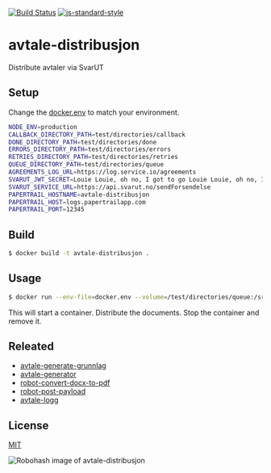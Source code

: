 [![Build Status](https://travis-ci.org/telemark/avtale-distribusjon.svg?branch=master)](https://travis-ci.org/telemark/avtale-distribusjon)
[![js-standard-style](https://img.shields.io/badge/code%20style-standard-brightgreen.svg?style=flat)](https://github.com/feross/standard)

# avtale-distribusjon

Distribute avtaler via SvarUT

## Setup

Change the [docker.env](docker.env) to match your environment.

```sh
NODE_ENV=production
CALLBACK_DIRECTORY_PATH=test/directories/callback
DONE_DIRECTORY_PATH=test/directories/done
ERRORS_DIRECTORY_PATH=test/directories/errors
RETRIES_DIRECTORY_PATH=test/directories/retries
QUEUE_DIRECTORY_PATH=test/directories/queue
AGREEMENTS_LOG_URL=https://log.service.io/agreements
SVARUT_JWT_SECRET=Louie Louie, oh no, I got to go Louie Louie, oh no, I got to go
SVARUT_SERVICE_URL=https://api.svarut.no/sendForsendelse
PAPERTRAIL_HOSTNAME=avtale-distribusjon
PAPERTRAIL_HOST=logs.papertrailapp.com
PAPERTRAIL_PORT=12345
```

## Build

```sh
$ docker build -t avtale-distribusjon .
```

## Usage

```sh
$ docker run --env-file=docker.env --volume=/test/directories/queue:/src/test/directories/queue --rm avtale-status
```

This will start a container. Distribute the documents. Stop the container and remove it.

## Releated

- [avtale-generate-grunnlag](https://github.com/telemark/avtale-generate-grunnlag)
- [avtale-generator](https://github.com/telemark/avtale-generator)
- [robot-convert-docx-to-pdf](https://github.com/telemark/robot-convert-docx-to-pdf)
- [robot-post-payload](https://github.com/telemark/robot-post-payload)
- [avtale-logg](https://github.com/telemark/avtale-logg)

## License

[MIT](LICENSE)

![Robohash image of avtale-distribusjon](https://robots.kebabstudios.party/avtale-distribusjon.png "Robohash image of avtale-distribusjon")